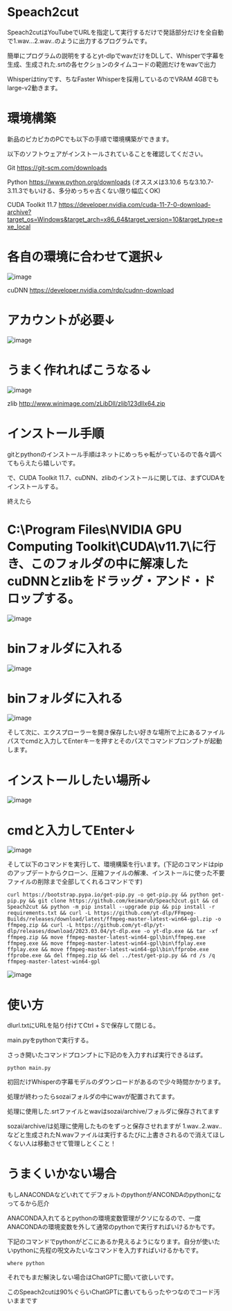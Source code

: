 # Speach2cut

Speach2cutはYouTubeでURLを指定して実行するだけで発話部分だけを全自動で1.wav...2.wav..のように出力するプログラムです。

簡単にプログラムの説明をするとyt-dlpでwavだけをDLして、Whisperで字幕を生成、生成された.srtの各セクションのタイムコードの範囲だけをwavで出力

Whisperはtinyです、ちなFaster Whisperを採用しているのでVRAM 4GBでもlarge-v2動きます。



# 環境構築

新品のピカピカのPCでも以下の手順で環境構築ができます。

以下のソフトウェアがインストールされていることを確認してください。


Git https://git-scm.com/downloads

Python https://www.python.org/downloads
(オススメは3.10.6  ちな3.10.7-3.11.3でもいける、多分めっちゃ古くない限り幅広くOK)

CUDA Toolkit 11.7 https://developer.nvidia.com/cuda-11-7-0-download-archive?target_os=Windows&target_arch=x86_64&target_version=10&target_type=exe_local
# 各自の環境に合わせて選択↓
![image](https://github.com/keimaruO/Speach2cut/assets/91080250/ad484c8d-574b-437d-ba58-6616a6bcd2e5)



cuDNN https://developer.nvidia.com/rdp/cudnn-download
# アカウントが必要↓
![image](https://github.com/keimaruO/Speach2cut/assets/91080250/02b74725-50b9-4080-ae25-28f253c02841)
# うまく作れればこうなる↓
![image](https://github.com/keimaruO/Speach2cut/assets/91080250/b246ea34-1c01-41b9-a799-60d11cee1455)

zlib http://www.winimage.com/zLibDll/zlib123dllx64.zip






# インストール手順

gitとpythonのインストール手順はネットにめっちゃ転がっているので各々調べてもらえたら嬉しいです。

で、CUDA Toolkit 11.7、cuDNN、zlibのインストールに関しては、まずCUDAをインストールする。

終えたら

# C:\Program Files\NVIDIA GPU Computing Toolkit\CUDA\v11.7\に行き、このフォルダの中に解凍したcuDNNとzlibをドラッグ・アンド・ドロップする。
![image](https://github.com/keimaruO/Speach2cut/assets/91080250/ea18620a-8dcd-442b-879b-3ed39d83db34)
# binフォルダに入れる
![image](https://github.com/keimaruO/Speach2cut/assets/91080250/570a5672-153b-43d6-812f-50223dc73fdb)
# binフォルダに入れる
![image](https://github.com/keimaruO/Speach2cut/assets/91080250/71b9fb7b-48a7-4844-b0ac-17cccf283fc1)


そして次に、エクスプローラーを開き保存したい好きな場所で上にあるファイルパスでcmdと入力してEnterキーを押すとそのパスでコマンドプロンプトが起動します。
# インストールしたい場所↓
![image](https://github.com/keimaruO/Speach2cut/assets/91080250/80d6198d-580e-4a0d-a6af-4e5720d65200)
# cmdと入力してEnter↓
![image](https://github.com/keimaruO/Speach2cut/assets/91080250/1951292f-c61b-483d-9358-7baff44e9343)


そして以下のコマンドを実行して、環境構築を行います。(下記のコマンドはpipのアップデートからクローン、圧縮ファイルの解凍、インストールに使った不要ファイルの削除まで全部してくれるコマンドです)
    
```
curl https://bootstrap.pypa.io/get-pip.py -o get-pip.py && python get-pip.py && git clone https://github.com/keimaruO/Speach2cut.git && cd Speach2cut && python -m pip install --upgrade pip && pip install -r requirements.txt && curl -L https://github.com/yt-dlp/FFmpeg-Builds/releases/download/latest/ffmpeg-master-latest-win64-gpl.zip -o ffmpeg.zip && curl -L https://github.com/yt-dlp/yt-dlp/releases/download/2023.03.04/yt-dlp.exe -o yt-dlp.exe && tar -xf ffmpeg.zip && move ffmpeg-master-latest-win64-gpl\bin\ffmpeg.exe ffmpeg.exe && move ffmpeg-master-latest-win64-gpl\bin\ffplay.exe ffplay.exe && move ffmpeg-master-latest-win64-gpl\bin\ffprobe.exe ffprobe.exe && del ffmpeg.zip && del ../test/get-pip.py && rd /s /q ffmpeg-master-latest-win64-gpl
```

![image](https://github.com/keimaruO/Speach2cut/assets/91080250/a0bb7974-56b5-4ff2-aa43-7ee2a9a2fdf3)

# 使い方
dlurl.txtにURLを貼り付けてCtrl + Sで保存して閉じる。

main.pyをpythonで実行する。

さっき開いたコマンドプロンプトに下記のを入力すれば実行できるはず。
```
python main.py
```
初回だけWhisperの字幕モデルのダウンロードがあるので少々時間かかります。

処理が終わったらsozaiフォルダの中にwavが配置されてます。

処理に使用した.srtファイルとwavはsozai/archive/フォルダに保存されてます

sozai/archive/は処理に使用したものをずっと保存させれますが
1.wav..2.wav..などと生成されたN.wavファイルは実行するたびに上書きされるので消えてほしくない人は移動させて管理しとくこと！

# うまくいかない場合

もしANACONDAなどいれててデフォルトのpythonがANCONDAのpythonになってるから厄介

ANACONDA入れてるとpythonの環境変数管理がクソになるので、一度ANACONDAの環境変数を外して通常のpythonで実行すればいけるかもです。

下記のコマンドでpythonがどこにあるか見えるようになります。自分が使いたいpythonに先程の呪文みたいなコマンドを入力すればいけるかもです。
```
where python
```
それでもまだ解決しない場合はChatGPTに聞いて欲しいです。

このSpeach2cutは90%ぐらいChatGPTに書いてもらったやつなのでコード汚いままです

